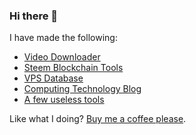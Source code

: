 ### Hi there 👋
I have made the following:
- [Video Downloader](https://weibomiaopai.com)
- [Steem Blockchain Tools](https://steemyy.com)
- [VPS Database](https://anothervps.com/vps-database/)
- [Computing Technology Blog](https://helloacm.com)
- [A few useless tools](https://helloacm.com/tools/)

Like what I doing? [Buy me a coffee please](https://helloacm.com/out/buymecoffee).
